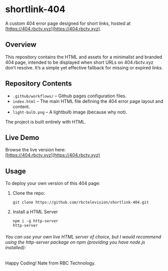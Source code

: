 # shortlink-404

A custom 404 error page designed for short links, hosted at [https://404.rbctv.xyz](https://404.rbctv.xyz).

## Overview

This repository contains the HTML and assets for a minimalist and branded 404 page, intended to be displayed when short URLs on 404.rbctv.xyz don’t resolve. It’s a simple yet effective fallback for missing or expired links.

## Repository Contents

- `.github/workflows/` – Github pages configuration files.
- `index.html` – The main HTML file defining the 404 error page layout and content.
- `light-bulb.png` – A lightbulb image (because why not).

The project is built entirely with HTML.

## Live Demo

Browse the live version here:  
[https://404.rbctv.xyz](https://404.rbctv.xyz)

## Usage

To deploy your own version of this 404 page:

1. Clone the repo:
   ```
   git clone https://github.com/rbctelevision/shortlink-404.git
   ```
   

2. Install a HTML Server

   ```
   npm i -g http-server
   http-server
   ```

###### You can use your own live HTML server of choice, but I would recommend using the http-server package on npm (providing you have node.js installed):

Happy Coding!
Nate from RBC Technology.
